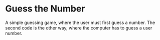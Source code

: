 # Guess the Number

A simple guessing game, where the user must first guess a number.
The second code is the other way, where the computer has to guess a user number.